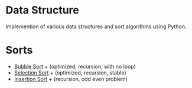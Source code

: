 # Data Structure
Implemention of various data structures and sort algorithms using Python.
# Sorts
* [Bubble Sort](../main/sorts/bubble.py) + (optimized, recursion, with no loop)
* [Selection Sort](../main/sorts/selection.py) + (optimized, recursion, stable)
* [Insertion Sort](../main/sorts/insertion.py) + (recursion, odd even problem)
